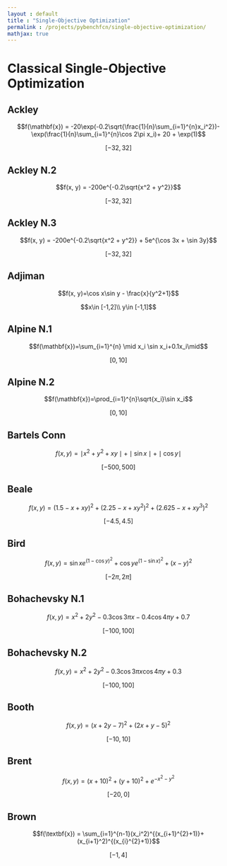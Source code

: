 ```yaml
---
layout : default
title : "Single-Objective Optimization"
permalink : /projects/pybenchfcn/single-objective-optimization/
mathjax: true
---
```


<script src="https://cdnjs.cloudflare.com/ajax/libs/mathjax/2.7.6/MathJax.js?config=TeX-MML-AM_CHTML" async="" type="text/javascript"> </script>

# Classical Single-Objective Optimization

## Ackley

$$f(\mathbf{x}) = -20\exp(-0.2\sqrt{\frac{1}{n}\sum_{i=1}^{n}x_i^2})-\exp(\frac{1}{n}\sum_{i=1}^{n}\cos 2\pi x_i)+ 20 + \exp(1)$$

$$[-32,32]$$

## Ackley N.2

$$f(x, y) = -200e^{-0.2\sqrt{x^2 + y^2}}$$

$$[-32,32]$$

## Ackley N.3

$$f(x, y) = -200e^{-0.2\sqrt{x^2 + y^2}} + 5e^{\cos 3x + \sin 3y}$$

$$[-32,32]$$

## Adjiman

$$f(x, y)=\cos x\sin y - \frac{x}{y^2+1}$$

$$x\in [-1,2]\\ y\in [-1,1]$$

## Alpine N.1

$$f(\mathbf{x})=\sum_{i=1}^{n} \mid x_i \sin x_i+0.1x_i\mid$$

$$[0,10]$$

## Alpine N.2

$$f(\mathbf{x})=\prod_{i=1}^{n}\sqrt{x_i}\sin x_i$$

$$[0,10]$$

## Bartels Conn

$$f(x,y)=\mid x^2 + y^2 + xy\mid + \mid\sin x\mid + \mid\cos y\mid$$

$$[-500,500]$$

## Beale

$$f(x, y) = (1.5-x+xy)^2+(2.25-x+xy^2)^2+(2.625-x+xy^3)^2$$

$$[-4.5,4.5]$$

## Bird

$$f(x, y) = \sin x e^{(1-\cos y)^2}+\cos y e^{(1-\sin x)^2}+(x-y)^2$$

$$[-2\pi,2\pi]$$

## Bohachevsky N.1

$$f(x, y) = x^2 + 2y^2 -0.3\cos 3\pi x-0.4\cos 4\pi y+0.7$$

$$[-100,100]$$

## Bohachevsky N.2

$$f(x, y)=x^2 + 2y^2 -0.3\cos 3\pi x\cos 4\pi y+0.3$$

$$[-100,100]$$

## Booth

$$f(x,y)=(x+2y-7)^2+(2x+y-5)^2$$

$$[-10,10]$$

## Brent

$$f(x, y) = (x + 10)^2 + (y + 10)^2 + e^{-x^2 - y^2}$$

$$[-20,0]$$

## Brown

$$f(\textbf{x}) = \sum_{i=1}^{n-1}(x_i^2)^{(x_{i+1}^{2}+1)}+(x_{i+1}^2)^{(x_{i}^{2}+1)}$$

$$[-1,4]$$